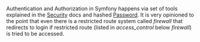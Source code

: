 Authentication and Authorization in Symfony happens via set of tools explained in the [Security](https://symfony.com/doc/current/security.html) docs and hashed [Password](https://symfony.com/doc/5.x/security/passwords.html). It is very opinioned to the point that even there is a restricted route system called *firewall* that redirects to login if restricted route (listed in *access_control* below *firewall*) is tried to be accessed.


